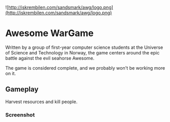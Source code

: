 ![http://iskrembilen.com/sandsmark/awg/logo.png](http://iskrembilen.com/sandsmark/awg/logo.png)
# Awesome WarGame #
Written by a group of first-year computer science students at the Universe of Science and Technology in Norway, the game centers around the epic battle against the evil seahorse Awesome.

The game is considered complete, and we probably won't be working more on it.

## Gameplay ##
Harvest resources and kill people.

### Screenshot ###
![![](http://mts.ms/screenshot-th.png)](http://mts.ms/screenshot.png)